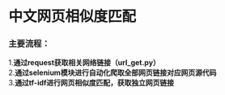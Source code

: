 # 中文网页相似度匹配  
### 主要流程：  
1.**通过request获取相关网络链接（url_get.py）**  
2.**通过selenium模块进行自动化爬取全部网页链接对应网页源代码**  
3.**通过tf-idf进行网页相似度匹配，获取独立网页链接**  

